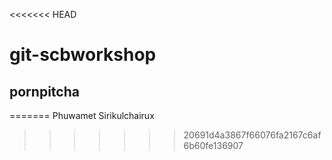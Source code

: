 <<<<<<< HEAD
# git-scbworkshop
## pornpitcha
=======
Phuwamet Sirikulchairux
>>>>>>> 20691d4a3867f66076fa2167c6af6b60fe136907
